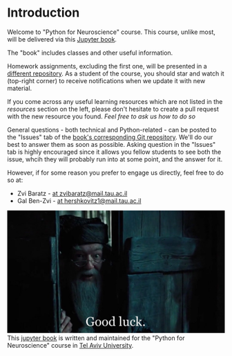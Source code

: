 # Introduction

Welcome to "Python for Neuroscience" course.
This course, unlike most, will be delivered via this [Jupyter book](https://jupyterbook.org/intro.html).

The "book" includes classes and other useful information.

Homework assignments, excluding the first one, will be presented in a [different repository](https://github.com/sagol-python-for-neuroscientists/course_site_2021.git). As a student of the course, you should star and watch it (top-right corner) to receive notifications when we update it with new material.

If you come across any useful learning resources which are not listed in the *resources* section on the left, please don't hesitate to create a pull request with the new resource you found. *Feel free to ask us how to do so*

General questions - both technical and Python-related - can be posted to the "Issues" tab of the [book's corresponding Git repository](https://github.com/sagol-python-for-neuroscientists/textbook.git). We'll do our best to answer them as soon as possible.
Asking question in the "Issues" tab is highly encouraged since it allows you fellow students to see both the issue, whcih they will probably run into at some point, and the answer for it.

However, if for some reason you prefer to engage us directly, feel free to do so at:
- Zvi Baratz - [at zvibaratz@mail.tau.ac.il](zvibaratz@mail.tau.ac.il)
- Gal Ben-Zvi - [at hershkovitz1@mail.tau.ac.il](hershkovitz1@mail.tau.ac.il)

![good luck](good_luck.jpg)
This [jupyter book](https://jupyterbook.org/intro.html) is written and
maintained for the "Python for Neuroscience" course in
[Tel Aviv University](https://english.tau.ac.il/).